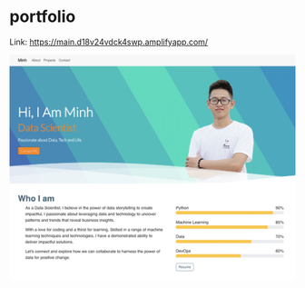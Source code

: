 # portfolio
Link: https://main.d18v24vdck4swp.amplifyapp.com/

![MinhVuong portfolio](screenshot.png)
